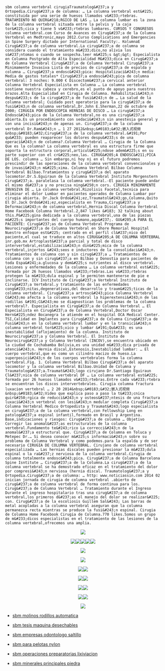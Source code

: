
```
sbm columna vertebral cirugiaTraumatolog&#237;a y Ortopedia.Cirug&#237;a de columna: … La columna vertebral est&#225; constituida por una serie de huesos llamados v&#233;rtebras. TRATAMIENTO NO QUIR&#218;RGICO DE LAS … La columna lumbar es la zona de la columna vertebral situada entre la pelvis y la caja tor&#225;cica y tiene 5 v&#233;rtebras lumbares. CURSOS Y CONGRESOS columna vertebral.com Curso de Avances en Cirug&#237;a de la Columna Vertebral en Medtronic,mayo 2012.Curso Complications and Emergencies in Spine Surgery dictado por International Faculty:. KolumnaE Cirug&#237;a de columna vertebral.La cirug&#237;a de columna se considera cuando el tratamiento m&#233;dico,no alivia los s&#237;ntomas o cuando se sospecha.leer m&#225;s &gt;&gt; Especialista en Columna Postgrado de Alta Especialidad M&#233;dica en Cirug&#237;a de Columna Vertebral Cirug&#237;a de Columna Vertebral Cirug&#237;a Minimamente Invasiva Lista de precios de cirug&#237;a de espalda y columna … Cirug&#237;a endosc&#243;pica: Hospitalizaci&#243;n media: Media de gastos totales* Cirug&#237;a endosc&#243;pica de columna vertebral: 3 noches: 9.000 € Discectom&#237;a cervical anterior Columna Vertebral Especialista en Columna … La columna vertebral sostiene nuestra cabeza y cerebro,es el punto de apoyo para nuestros brazos.Alta Especialidad en Cirugia de Columna. Rehabilitaci&#243;n despu&#233;s de la cirug&#237;a de fusi&#243;n de … La salud de la columna vertebral; Cuidado post operatorio para la cirug&#237;a de fusi&#243;n de columna vertebral,Dr.John E.Sherman,22 de octubre de 2000; CIRUGIA POR ENDOSCOPIA HERNIAS DE DISCO … La cirug&#237;a Endosc&#243;pica de la Columna Vertebral,no es una cirug&#237;a abierta.Es un procedimiento con sedaci&#243;n sin anestesia general y con una incisi&#243;n de apenas un. Cirug&#237;a de la columna vertebral Dr.Ram&#243;n … 1 27 2012&nbsp;&#0183;&#32;嵌入式视频&nbsp;&#0183;&#32;Cirug&#237;a de la columna vertebral.&#191;Por qu&#233; pueden reaparecer los dolores despu&#233;s de una operaci&#243;n de columna?.Columna Vertebral … Cirugia de la Columna Que es la columna? La columna vertebral es una estructura firme que soporta la estructura corporal,articul&#225;ndose adem&#225;s en su parte superior con el cr&#225;neo,las. CIRUG&#205;A ENDOSC&#211;PICA DE LOS. columna … Sin embargo,ni hoy ni en el futuro podremos prescindir de las operaciones de la columna vertebral convencionales y de invasi&#243;n m&#225;xima. Columna Vertebral Bilbao Columna Vertebral Bilbao.Tratamientos y cirug&#237;a del aparato locomotor.Dr.S.Eguiraun de la Columna Vertebral Instituto Morgenstern Cirug&#237;a. paralelasa la columna vertebral.‐El paciente puede andar el mismo d&#237;a y no precisa ning&#250;n cors. CIRUGIA MINIMAMENTE INVASIVA DE … La columna vertebral.Rizolisis Facetal,tecnica para eliminar el dolor Lumbar en pacientes operados de Columna Lumbar por cirugia abierta. Dr.Jack Ordo&#241;ez,Traumatol&#243;go,Columna,Quito El Dr.Jack Ordo&#241;ez,especialista en Trauma,Cirug&#237;a y Deformaci&#243;n de columna vertebral,Hernia Discal Columna Vertebral Home Facebook Columna Vertebral.2,847 likes &#183; 32 talking about this.P&#225;gina dedicada a la columna vertebral,una de las piezas m&#225;s importantes del cuerpo humano,aqu&#237;. GU&#205;A PARA EL PACIENTE: Cirug&#237;as de Columna Vertebral Programa de Neurocirug&#237;a de Columna Vertebral en Shore Memorial Hospital Nuestro enfoque est&#225; centrado en el perfil cl&#237;nico del paciente,el cual se traduce en altos CIRUG&#205;A DE COLUMNA VERTEBRAL inr.gob.mx Artroplast&#237;a parcial y total de disco intervertebral,estabilizaci&#243;n din&#225;mica de la columna vertebral,injertos &#243;seos e inductores de la consolidaci&#243;n. Tratamientos de columna con y sin cirug&#237;a … Tratamientos de columna con y sin cirug&#237;a en Bilbao y Donostia para pacientes de toda Espa&#241;a.glucosa y dem&#225;s nutrientes al disco vertebral. Lesiones y enfermedades de la columna … La columna vertebral est&#225; formada por 26 huesos llamados v&#233;rtebras.Las v&#233;rtebras protegen la m&#233;dula espinal y le permiten mantenerse de pie e inclinarse. ICV Instituto de Cirug&#237;a Vertebral Instituto de Cirug&#237;a Vertebral.y tratamiento de las enfermedades cong&#233;nitas,degenerativas,del desarrollo y traum&#225;ticas de la columna vertebral. Cirug&#237;a artrosc&#243;pica Columna Vertebral C&#243;mo afecta a la columna vertebral la hiperextensi&#243;n de las rodillas &#191;C&#243;mo se diagnostican los problemas de la columna vertebral?. Especialista en Cirug&#237;a de Columna Vertebral … El Especialista en Cirug&#237;a de Columna Vertebral,Doctor Oscar Hern&#225;ndez Bocanegra le atiende en el hospital OCA Medical Center. TSI,Calidad en Implantes para Cirug&#237;a de Columna Cirug&#237;a de Fusi&#243;n en la columna vertebral lumbar y en la transici&#243;n columna vertebral tor&#225;xico y lumbar &#191;Qu&#233; es una inestabilidad (aflojamiento) de la columna. Instituto de Neurocirug&#237;a y Columna Vertebral. El Instituto de Neurocirug&#237;a y Columna Vertebral (INCOV),se encuentra ubicado en la ciudad de Cochabamba Bolivia,es una unidad m&#233;dica privada de atenci&#243;n. Hernia discal,Estenosis,Inestabilidad lumbar: … El cuerpo vertebral,que es como un cilindro macizo de hueso.La superposici&#243;n de los cuerpos vertebrales forma la columna vertebral.Fig. 1. Columna Vertebral Bilbao Cirug&#237;a del aparato locomotor y la columna vertebral Bilbao.Unidad de Columna y Traumatolog&#237;a.Traumat&#243;logo cirujano Dr.Santiago Eguiraun Cl&#237;nica de columna vertebral DF … La columna vertebral est&#225; formada por 26 huesos llamados v&#233;rtebras.Entre cada v&#233;rtebra se encuentran los discos intervertebrales. Cirugia columna fractura luxacion vertebral … 2 20 2014&nbsp;&#0183;&#32;嵌入式视频&nbsp;&#0183;&#32;Video que explica paso a paso la t&#233;cnica quir&#250;rgica de reducci&#243;n y osteos&#237;ntesis de una fractura luxaci&#243;n vertebral con lesi&#243;n medular completa Cirug&#237;a Columna Vertebral Medico Ortopedista y Traumat&#243;logo especialista en cirug&#237;a de la columna vertebral,con Fellowship Long en patolog&#237;a espinal infantil,formado en Brasil y Argentina. Base,indicaciones y riesgos: Cirug&#237;a de columna … Objetivo Corregir las anomal&#237;as estructurales de la columna vertebral.Fundamento te&#243;rico La correcci&#243;n de la anomal&#237;a estructural que. Cirug&#237;a de Columna en Toluca y Metepec Dr.… Si desea conocer m&#225;s informaci&#243;n sobre su problema de Columna Vertebral y como podemos.para la espalda y de ser necesario CIRUGIA DE COLUMNA VERTEBRAL. Cirujano de columna vertebral especializada … Las hernias discales pueden presionar la m&#233;dula espinal o la ra&#237;z nerviosa de la columna vertebral.Cirugia de columna totalmente endosc&#243;pica. Cirug&#237;a de Columna Barcelona Spine Isntitute … Cirug&#237;a de la Columna.La cirug&#237;a de la columna vertebral se ha demostrado eficaz en el tratamiento del dolor por compresi&#243;n nerviosa (hernia discal. Traumatolog&#237;a y Ortopedia.Cirug&#237;a de columna: … http: www.noticiassin.com 2014 02 inician jornada de cirugia de columna vertebral .abierto de cirug&#237;a de columna vertebral de forma continua para los. Cirug&#237;a de Columna Vertebral … Tratamiento durante el Ingreso Durante el ingreso hospitalario tras una cirug&#237;a de columna vertebral,los primeros d&#237;as el manejo del dolor se realizar&#225; con. Cirug&#237;a de la escoliosis Guillem Sal&#243; Las barras de metal acopladas a la columna vertebral aseguran que la columna permanezca recta mientras se produce la fusi&#243;n espinal. Cirugia de Columna Home Facebook Cirugia de Columna.770 likes.Somos un grupo de m&#233;dicos especialistas en el tratamiento de las lesiones de la columna vertebral,ofrecemos una amplia. 
```

<div align="center">

<a href="https://es-crusher.shibang-china.com/github&k=sbm+columna+vertebral+cirugia"><img src="https://static.shibang-china.com/es/crusher/logo.jpg"></a>

<a href="https://es-crusher.shibang-china.com/github&k=sbm+columna+vertebral+cirugia"><img src="https://static.shibang-china.com/es/crusher/index.jpg"></a><a href="https://es-crusher.shibang-china.com/material.htmlgithub&k=sbm+columna+vertebral+cirugia"><img src="https://static.shibang-china.com/es/crusher/material.jpg"></a><a href="https://es-crusher.shibang-china.com/application.htmlgithub&k=sbm+columna+vertebral+cirugia"><img src="https://static.shibang-china.com/es/crusher/application.jpg"></a><a href="https://es-crusher.shibang-china.com/aboutus.htmlgithub&k=sbm+columna+vertebral+cirugia"><img src="https://static.shibang-china.com/es/crusher/aboutus.jpg"></a><a href="https://es-crusher.shibang-china.com/contact.htmlgithub&k=sbm+columna+vertebral+cirugia"><img src="https://static.shibang-china.com/es/crusher/contact.jpg"></a>

<a href="https://es-crusher.shibang-china.com/github&k=sbm+columna+vertebral+cirugia"><img src="https://static.shibang-china.com/es/crusher/banner.jpg"></a>

<a href="https://swt.shibang-china.com/github&k=sbm+columna+vertebral+cirugia"><img src="https://static.shibang-china.com/es/crusher/text.jpg"></a>

<a href="https://swt.shibang-china.com/github&k=sbm+columna+vertebral+cirugia"><img src="https://static.shibang-china.com/es/crusher/chat.jpg"></a><a href="https://es-crusher.shibang-china.com/contact.htmlgithub&k=sbm+columna+vertebral+cirugia"><img src="https://static.shibang-china.com/es/crusher/message.jpg"></a>

<a href="https://es-crusher.shibang-china.com/products/pe.htmlgithub&k=sbm+columna+vertebral+cirugia"><img src="https://static.shibang-china.com/es/crusher/pe.jpg"></a><a href="https://es-crusher.shibang-china.com/products/pf.htmlgithub&k=sbm+columna+vertebral+cirugia"><img src="https://static.shibang-china.com/es/crusher/pf.jpg"></a>

<a href="https://es-crusher.shibang-china.com/products/hpt.htmlgithub&k=sbm+columna+vertebral+cirugia"><img src="https://static.shibang-china.com/es/crusher/hpt.jpg"></a><a href="https://es-crusher.shibang-china.com/products/vsi.htmlgithub&k=sbm+columna+vertebral+cirugia"><img src="https://static.shibang-china.com/es/crusher/vsi.jpg"></a>

<a href="https://es-crusher.shibang-china.com/products/klv.htmlgithub&k=sbm+columna+vertebral+cirugia"><img src="https://static.shibang-china.com/es/crusher/klv.jpg"></a><a href="https://es-crusher.shibang-china.com/products/portable.htmlgithub&k=sbm+columna+vertebral+cirugia"><img src="https://static.shibang-china.com/es/crusher/portable.jpg"></a>

<a href="https://swt.shibang-china.com/github&k=sbm+columna+vertebral+cirugia"><img src="https://static.shibang-china.com/es/crusher/case.jpg"></a>

</div>


* [sbm molinos rodillos automatica](sbm%20molinos%20rodillos%20automatica.md)

* [sbm tesis maquina desechables](sbm%20tesis%20maquina%20desechables.md)

* [sbm empresas odontologo saltillo](sbm%20empresas%20odontologo%20saltillo.md)

* [sbm para pelotas nylon](sbm%20para%20pelotas%20nylon.md)

* [sbm operaciones preparatorias lixiviacion](sbm%20operaciones%20preparatorias%20lixiviacion.md)

* [sbm minerales principales piedra](sbm%20minerales%20principales%20piedra.md)